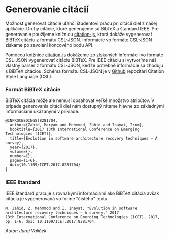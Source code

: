 # Generovanie citácií

Možnosť generovať citácie uľahčí študentovi prácu pri citácii diel z našej aplikácie.
Druhy citácie, ktoré generujeme sú BibTeX a štandard IEEE. Pre generovanie použijeme 
knižnicu [citation-js](https://citation.js.org/), ktorá dokáže vygenerovať BiBTeX citáciu 
z formátu CSL-JSON. Informácie vo formáte CSL-JSON získame po zavolaní koncového bodu API.

Pomocou knižnice [citation-js](https://citation.js.org/) dokážeme zo získaných informácii vo 
formáte CSL-JSON vygenerovať citáciu BiBTeX. Pre IEEE citáciu si vytvoríme náš vlastný parser 
z formátu CSL-JSON, keďže potrebné informácie sa zhodujú s BiBTeX citáciou.
Schéma formátu CSL-JSON je v [Github](https://github.com/citation-style-language/schema/blob/master/schemas/input/csl-data.json) 
repozitári Citation Style Language (CSL).

### Formát BiBTeX citácie

BiBTeX citácia môže ale nemusí obsahovať veľké množstvo atribútov. 
V prípade generovania citácii diel nám dostupný rátame hlavne zo základnými informáciami
ukázanými v príklade.

```
@INPROCEEDINGS{8281704,
  author={Zahid, Maryam and Mehmmod, Zahid and Inayat, Irum},
  booktitle={2017 13th International Conference on Emerging Technologies (ICET)},
  title={Evolution in software architecture recovery techniques — A survey},
  year={2017},
  volume={},
  number={},
  pages={1-6},
  doi={10.1109/ICET.2017.8281704}
}
```

### IEEE štandard

IEEE štandard pracuje s rovnakými informáciami ako BiBTeX citácia avšak citácia je vygenerovaná vo forme "čistého" textu.

```
M. Zahid, Z. Mehmmod and I. Inayat, "Evolution in software architecture recovery techniques — A survey," 2017 
13th International Conference on Emerging Technologies (ICET), 2017, pp. 1-6, doi: 10.1109/ICET.2017.8281704.
```

*Autor: Juraj Valiček*

